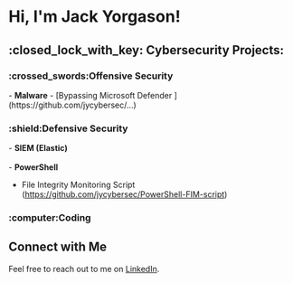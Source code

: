 <h1>Hi, I'm Jack Yorgason! <br/></h1>

<h2>:closed_lock_with_key: Cybersecurity Projects:</h2>

<h3>:crossed_swords:Offensive Security</h3>
- <b>Malware</b>
  - [Bypassing Microsoft Defender ](https://github.com/jycybersec/...)

<h3>:shield:Defensive Security</h3>
- <b>SIEM (Elastic)</b> </br>  </br>
- <b>PowerShell</b>

  - File Integrity Monitoring Script (https://github.com/jycybersec/PowerShell-FIM-script)
<h3>:computer:Coding</h3>

## Connect with Me
Feel free to reach out to me on [LinkedIn](https://www.linkedin.com/in/jack-yorgason-21940a24a/%29).

